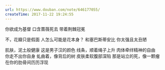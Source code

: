 ```yaml
---
url: https://www.douban.com/note/646177055/
createTime: 2017-11-22 19:24:55
---
```


你欲成为基督
口含蔷薇死去
带着荆棘冠冕

不，花瓣只是假面
人怎么可能是花本身？
和塞巴斯蒂安比
你太强且太丑陋

肌肤，泥土般健康
这是男子汉的颜色
线条，顺着绳子上升
肉体牵绊精神的自由
你走不出你自身
虬曲着，像背后的树
皮肤柔软腹部深陷
那是站立的死，像一颗瘤在你的肋骨间历历浮现